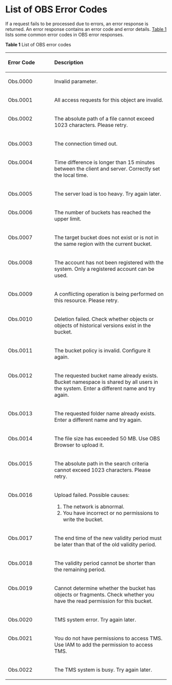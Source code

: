 # List of OBS Error Codes<a name="obs_03_0348"></a>

If a request fails to be processed due to errors, an error response is returned. An error response contains an error code and error details.  [Table 1](#table50167618173651)  lists some common error codes in OBS error responses.

**Table  1**  List of OBS error codes

<a name="table50167618173651"></a>
<table><thead align="left"><tr id="row52554525173651"><th class="cellrowborder" valign="top" width="28.76%" id="mcps1.2.3.1.1"><p id="p32578321173731"><a name="p32578321173731"></a><a name="p32578321173731"></a>Error Code</p>
</th>
<th class="cellrowborder" valign="top" width="71.24000000000001%" id="mcps1.2.3.1.2"><p id="p21598326173731"><a name="p21598326173731"></a><a name="p21598326173731"></a>Description</p>
</th>
</tr>
</thead>
<tbody><tr id="row19851684173651"><td class="cellrowborder" valign="top" width="28.76%" headers="mcps1.2.3.1.1 "><p id="p5601064419558"><a name="p5601064419558"></a><a name="p5601064419558"></a>Obs.0000</p>
</td>
<td class="cellrowborder" valign="top" width="71.24000000000001%" headers="mcps1.2.3.1.2 "><p id="p5653294417386"><a name="p5653294417386"></a><a name="p5653294417386"></a>Invalid parameter.</p>
</td>
</tr>
<tr id="row15993949173651"><td class="cellrowborder" valign="top" width="28.76%" headers="mcps1.2.3.1.1 "><p id="p2957026719558"><a name="p2957026719558"></a><a name="p2957026719558"></a>Obs.0001</p>
</td>
<td class="cellrowborder" valign="top" width="71.24000000000001%" headers="mcps1.2.3.1.2 "><p id="p4301448617386"><a name="p4301448617386"></a><a name="p4301448617386"></a>All access requests for this object are invalid.</p>
</td>
</tr>
<tr id="row61412348173651"><td class="cellrowborder" valign="top" width="28.76%" headers="mcps1.2.3.1.1 "><p id="p1477998319558"><a name="p1477998319558"></a><a name="p1477998319558"></a>Obs.0002</p>
</td>
<td class="cellrowborder" valign="top" width="71.24000000000001%" headers="mcps1.2.3.1.2 "><p id="p3541989817386"><a name="p3541989817386"></a><a name="p3541989817386"></a>The absolute path of a file cannot exceed 1023 characters. Please retry.</p>
</td>
</tr>
<tr id="row19222418173651"><td class="cellrowborder" valign="top" width="28.76%" headers="mcps1.2.3.1.1 "><p id="p3718999419558"><a name="p3718999419558"></a><a name="p3718999419558"></a>Obs.0003</p>
</td>
<td class="cellrowborder" valign="top" width="71.24000000000001%" headers="mcps1.2.3.1.2 "><p id="p921254317386"><a name="p921254317386"></a><a name="p921254317386"></a>The connection timed out.</p>
</td>
</tr>
<tr id="row29140860173651"><td class="cellrowborder" valign="top" width="28.76%" headers="mcps1.2.3.1.1 "><p id="p6663409619558"><a name="p6663409619558"></a><a name="p6663409619558"></a>Obs.0004</p>
</td>
<td class="cellrowborder" valign="top" width="71.24000000000001%" headers="mcps1.2.3.1.2 "><p id="p959903017386"><a name="p959903017386"></a><a name="p959903017386"></a>Time difference is longer than 15 minutes between the client and server. Correctly set the local time.</p>
</td>
</tr>
<tr id="row1621471173651"><td class="cellrowborder" valign="top" width="28.76%" headers="mcps1.2.3.1.1 "><p id="p5654737019558"><a name="p5654737019558"></a><a name="p5654737019558"></a>Obs.0005</p>
</td>
<td class="cellrowborder" valign="top" width="71.24000000000001%" headers="mcps1.2.3.1.2 "><p id="p3822980017386"><a name="p3822980017386"></a><a name="p3822980017386"></a>The server load is too heavy. Try again later.</p>
</td>
</tr>
<tr id="row2461864173651"><td class="cellrowborder" valign="top" width="28.76%" headers="mcps1.2.3.1.1 "><p id="p1819050819558"><a name="p1819050819558"></a><a name="p1819050819558"></a>Obs.0006</p>
</td>
<td class="cellrowborder" valign="top" width="71.24000000000001%" headers="mcps1.2.3.1.2 "><p id="p6222142917386"><a name="p6222142917386"></a><a name="p6222142917386"></a>The number of buckets has reached the upper limit.</p>
</td>
</tr>
<tr id="row11481991173651"><td class="cellrowborder" valign="top" width="28.76%" headers="mcps1.2.3.1.1 "><p id="p4043470619558"><a name="p4043470619558"></a><a name="p4043470619558"></a>Obs.0007</p>
</td>
<td class="cellrowborder" valign="top" width="71.24000000000001%" headers="mcps1.2.3.1.2 "><p id="p2474072917386"><a name="p2474072917386"></a><a name="p2474072917386"></a>The target bucket does not exist or is not in the same region with the current bucket.</p>
</td>
</tr>
<tr id="row27427029171527"><td class="cellrowborder" valign="top" width="28.76%" headers="mcps1.2.3.1.1 "><p id="p1610963019558"><a name="p1610963019558"></a><a name="p1610963019558"></a>Obs.0008</p>
</td>
<td class="cellrowborder" valign="top" width="71.24000000000001%" headers="mcps1.2.3.1.2 "><p id="p46696090171648"><a name="p46696090171648"></a><a name="p46696090171648"></a>The account has not been registered with the system. Only a registered account can be used.</p>
</td>
</tr>
<tr id="row36046441171557"><td class="cellrowborder" valign="top" width="28.76%" headers="mcps1.2.3.1.1 "><p id="p6697794619558"><a name="p6697794619558"></a><a name="p6697794619558"></a>Obs.0009</p>
</td>
<td class="cellrowborder" valign="top" width="71.24000000000001%" headers="mcps1.2.3.1.2 "><p id="p55545500171648"><a name="p55545500171648"></a><a name="p55545500171648"></a>A conflicting operation is being performed on this resource. Please retry.</p>
</td>
</tr>
<tr id="row2110992717162"><td class="cellrowborder" valign="top" width="28.76%" headers="mcps1.2.3.1.1 "><p id="p3877909919558"><a name="p3877909919558"></a><a name="p3877909919558"></a>Obs.0010</p>
</td>
<td class="cellrowborder" valign="top" width="71.24000000000001%" headers="mcps1.2.3.1.2 "><p id="p64178123171648"><a name="p64178123171648"></a><a name="p64178123171648"></a>Deletion failed. Check whether objects or objects of historical versions exist in the bucket.</p>
</td>
</tr>
<tr id="row3917222717164"><td class="cellrowborder" valign="top" width="28.76%" headers="mcps1.2.3.1.1 "><p id="p1713196319558"><a name="p1713196319558"></a><a name="p1713196319558"></a>Obs.0011</p>
</td>
<td class="cellrowborder" valign="top" width="71.24000000000001%" headers="mcps1.2.3.1.2 "><p id="p16478426171648"><a name="p16478426171648"></a><a name="p16478426171648"></a>The bucket policy is invalid. Configure it again.</p>
</td>
</tr>
<tr id="row46347315171625"><td class="cellrowborder" valign="top" width="28.76%" headers="mcps1.2.3.1.1 "><p id="p695289319558"><a name="p695289319558"></a><a name="p695289319558"></a>Obs.0012</p>
</td>
<td class="cellrowborder" valign="top" width="71.24000000000001%" headers="mcps1.2.3.1.2 "><p id="p23183687171648"><a name="p23183687171648"></a><a name="p23183687171648"></a>The requested bucket name already exists. Bucket namespace is shared by all users in the system. Enter a different name and try again.</p>
</td>
</tr>
<tr id="row42201452171630"><td class="cellrowborder" valign="top" width="28.76%" headers="mcps1.2.3.1.1 "><p id="p3549489319558"><a name="p3549489319558"></a><a name="p3549489319558"></a>Obs.0013</p>
</td>
<td class="cellrowborder" valign="top" width="71.24000000000001%" headers="mcps1.2.3.1.2 "><p id="p19832727171648"><a name="p19832727171648"></a><a name="p19832727171648"></a>The requested folder name already exists. Enter a different name and try again.</p>
</td>
</tr>
<tr id="row1661362917168"><td class="cellrowborder" valign="top" width="28.76%" headers="mcps1.2.3.1.1 "><p id="p3886454019558"><a name="p3886454019558"></a><a name="p3886454019558"></a>Obs.0014</p>
</td>
<td class="cellrowborder" valign="top" width="71.24000000000001%" headers="mcps1.2.3.1.2 "><p id="p30654632171648"><a name="p30654632171648"></a><a name="p30654632171648"></a>The file size has exceeded 50 MB. Use OBS Browser to upload it.</p>
</td>
</tr>
<tr id="row15434962171618"><td class="cellrowborder" valign="top" width="28.76%" headers="mcps1.2.3.1.1 "><p id="p1230954319558"><a name="p1230954319558"></a><a name="p1230954319558"></a>Obs.0015</p>
</td>
<td class="cellrowborder" valign="top" width="71.24000000000001%" headers="mcps1.2.3.1.2 "><p id="p65092656171648"><a name="p65092656171648"></a><a name="p65092656171648"></a>The absolute path in the search criteria cannot exceed 1023 characters. Please retry.</p>
</td>
</tr>
<tr id="row24419871171620"><td class="cellrowborder" valign="top" width="28.76%" headers="mcps1.2.3.1.1 "><p id="p4817809519558"><a name="p4817809519558"></a><a name="p4817809519558"></a>Obs.0016</p>
</td>
<td class="cellrowborder" valign="top" width="71.24000000000001%" headers="mcps1.2.3.1.2 "><p id="p11774179102245"><a name="p11774179102245"></a><a name="p11774179102245"></a>Upload failed. Possible causes:</p>
<a name="ol35293502114550"></a><a name="ol35293502114550"></a><ol id="ol35293502114550"><li>The network is abnormal.</li><li>You have incorrect or no permissions to write the bucket.</li></ol>
</td>
</tr>
<tr id="row19510255171615"><td class="cellrowborder" valign="top" width="28.76%" headers="mcps1.2.3.1.1 "><p id="p2389603319558"><a name="p2389603319558"></a><a name="p2389603319558"></a>Obs.0017</p>
</td>
<td class="cellrowborder" valign="top" width="71.24000000000001%" headers="mcps1.2.3.1.2 "><p id="p24421024171648"><a name="p24421024171648"></a><a name="p24421024171648"></a>The end time of the new validity period must be later than that of the old validity period.</p>
</td>
</tr>
<tr id="row27402193171613"><td class="cellrowborder" valign="top" width="28.76%" headers="mcps1.2.3.1.1 "><p id="p3901278319558"><a name="p3901278319558"></a><a name="p3901278319558"></a>Obs.0018</p>
</td>
<td class="cellrowborder" valign="top" width="71.24000000000001%" headers="mcps1.2.3.1.2 "><p id="p1787731171648"><a name="p1787731171648"></a><a name="p1787731171648"></a>The validity period cannot be shorter than the remaining period.</p>
</td>
</tr>
<tr id="row4739939717160"><td class="cellrowborder" valign="top" width="28.76%" headers="mcps1.2.3.1.1 "><p id="p5326978019558"><a name="p5326978019558"></a><a name="p5326978019558"></a>Obs.0019</p>
</td>
<td class="cellrowborder" valign="top" width="71.24000000000001%" headers="mcps1.2.3.1.2 "><p id="p1485784171648"><a name="p1485784171648"></a><a name="p1485784171648"></a>Cannot determine whether the bucket has objects or fragments. Check whether you have the read permission for this bucket.</p>
</td>
</tr>
<tr id="row14775209113411"><td class="cellrowborder" valign="top" width="28.76%" headers="mcps1.2.3.1.1 "><p id="p4474670719558"><a name="p4474670719558"></a><a name="p4474670719558"></a>Obs.0020</p>
</td>
<td class="cellrowborder" valign="top" width="71.24000000000001%" headers="mcps1.2.3.1.2 "><p id="p47424265163119"><a name="p47424265163119"></a><a name="p47424265163119"></a>TMS system error. Try again later.</p>
</td>
</tr>
<tr id="row36498530113435"><td class="cellrowborder" valign="top" width="28.76%" headers="mcps1.2.3.1.1 "><p id="p544210419558"><a name="p544210419558"></a><a name="p544210419558"></a>Obs.0021</p>
</td>
<td class="cellrowborder" valign="top" width="71.24000000000001%" headers="mcps1.2.3.1.2 "><p id="p37615837113435"><a name="p37615837113435"></a><a name="p37615837113435"></a>You do not have permissions to access TMS. Use IAM to add the permission to access TMS.</p>
</td>
</tr>
<tr id="row11501159113437"><td class="cellrowborder" valign="top" width="28.76%" headers="mcps1.2.3.1.1 "><p id="p787093219558"><a name="p787093219558"></a><a name="p787093219558"></a>Obs.0022</p>
</td>
<td class="cellrowborder" valign="top" width="71.24000000000001%" headers="mcps1.2.3.1.2 "><p id="p1698072113437"><a name="p1698072113437"></a><a name="p1698072113437"></a>The TMS system is busy. Try again later.</p>
</td>
</tr>
</tbody>
</table>

